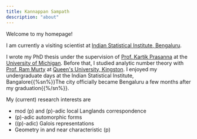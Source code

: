 ```yaml
---
title: Kannappan Sampath
description: "about"
---
```


Welcome to my homepage!

I am currently a visiting scientist at [Indian Statistical Institute, Bengaluru](https://www.isibang.ac.in/~statmath/).

I wrote my PhD thesis under the supervision of [Prof. Kartik Prasanna](https://dept.math.lsa.umich.edu/~kartikp/) at the [University of Michigan](https://lsa.umich.edu/math). Before that, I studied analytic number theory with [Prof. Ram Murty](https://mast.queensu.ca/~murty/) at [Queen's University, Kingston](https://www.queensu.ca/mathstat/). I enjoyed my undergraduate days at the Indian Statistical Institute, Bangalore{{%sn%}}The city officially became Bengaluru a few months after my graduation{{%/sn%}}.

My (current) research interests are
- mod \(p\) and \(p\)-adic local Langlands correspondence
- \(p\)-adic automorphic forms
- (\(p\)-adic) Galois representations
- Geometry in and near characteristic \(p\)
